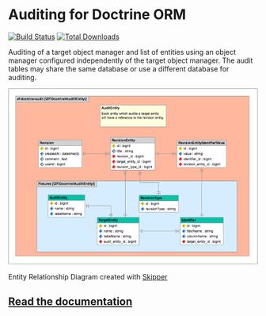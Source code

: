 Auditing for Doctrine ORM
=========================

[![Build Status](https://travis-ci.org/API-Skeletons/zf-doctrine-audit.png)](https://travis-ci.org/API-Skeletons/zf-doctrine-audit)
[![Total Downloads](https://poser.pugx.org/api-skeletons/zf-doctrine-audit/downloads)](https://packagist.org/packages/api-skeletons/zf-doctrine-audit)

Auditing of a target object manager and list of entities using an object manager configured independently of the target object manager.  The audit tables may share the same database or use a different database for auditing.  

![Entity Relationship Diagram](https://raw.githubusercontent.com/API-Skeletons/zf-doctrine-audit/master/media/zf-doctrine-audit-erd.png)

Entity Relationship Diagram created with [Skipper](https://skipper18.com)


[Read the documentation](https://github.com/API-Skeletons/zf-doctrine-audit/wiki)
------------------------
